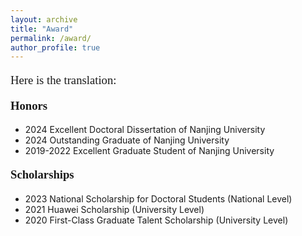 ```yaml
---
layout: archive
title: "Award"
permalink: /award/
author_profile: true
---
```


<style>
h1 { font: 26pt Microsoft YaHei !important; }
h2 { font: 22pt Microsoft YaHei !important; }
h3 { font: 16pt Microsoft YaHei !important; }
p { font: 14pt kai !important; }
</style>

Here is the translation:

**Honors**
- 2024 Excellent Doctoral Dissertation of Nanjing University
- 2024 Outstanding Graduate of Nanjing University
- 2019-2022 Excellent Graduate Student of Nanjing University

**Scholarships**
- 2023 National Scholarship for Doctoral Students (National Level)
- 2021 Huawei Scholarship (University Level)
- 2020 First-Class Graduate Talent Scholarship (University Level)